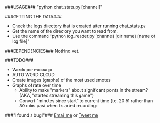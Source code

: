 ###USAGE###
"python chat_stats.py [channel]"

###GETTING THE DATA###
* Check the logs directory that is created after running chat_stats.py 
* Get the name of the directory you want to read from.  
* Use the command "python log_reader.py [channel] [dir name] [name of log file]"  

###DEPENDENCIES###
Nothing yet.

###TODO###
* Words per message
* AUTO WORD CLOUD
* Create images (graphs) of the most used emotes
* Graphs of rate over time
    * Ability to make "markers" about significant points in the stream? (AKA, "started streaming this game")
    * Convert "minutes since start" to current time (i.e. 20:51 rather than 30 mins past when I started recording)

###"I found a bug!"###
[Email me](mailto:popcorncolonel@gmail.com) or [Tweet me](http://twitter.com/popcorncolonel)
